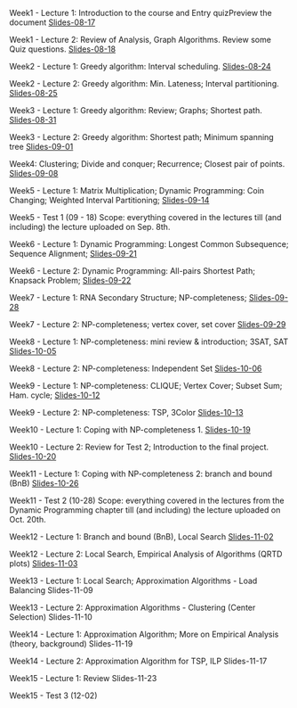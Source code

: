 Week1 - Lecture 1: Introduction to the course and  Entry quizPreview the document [Slides-08-17](https://github.com/sliao7/CSE6140-Algorithm-course-work/blob/master/slides/Slides-08-17.pdf)

Week1 - Lecture 2: Review of Analysis, Graph Algorithms. Review some Quiz questions. [Slides-08-18](https://github.com/sliao7/CSE6140-Algorithm-course-work/blob/master/slides/Slides-08-18.pdf)

Week2 - Lecture 1: Greedy algorithm: Interval scheduling. [Slides-08-24](https://github.com/sliao7/CSE6140-Algorithm-course-work/blob/master/slides/Slides-08-24.pdf) 

Week2 - Lecture 2: Greedy algorithm: Min. Lateness; Interval partitioning. [Slides-08-25](https://github.com/sliao7/CSE6140-Algorithm-course-work/blob/master/slides/Slides-08-25.pdf)

Week3 - Lecture 1: Greedy algorithm: Review; Graphs; Shortest path. [Slides-08-31](https://github.com/sliao7/CSE6140-Algorithm-course-work/blob/master/slides/Slides-08-31.pdf)

Week3 - Lecture 2: Greedy algorithm: Shortest path; Minimum spanning tree [Slides-09-01](https://github.com/sliao7/CSE6140-Algorithm-course-work/blob/master/slides/Slides-09-01.pdf)

Week4: Clustering; Divide and conquer; Recurrence; Closest pair of points. [Slides-09-08](https://github.com/sliao7/CSE6140-Algorithm-course-work/blob/master/slides/Slides-09-08.pdf)

Week5 - Lecture 1: Matrix Multiplication; Dynamic Programming: Coin Changing; Weighted Interval Partitioning; [Slides-09-14](https://github.com/sliao7/CSE6140-Algorithm-course-work/blob/master/slides/Slides-09-14.pdf)

Week5 - Test 1 (09 - 18) Scope: everything covered in the lectures till (and including) the lecture uploaded on Sep. 8th. 

Week6 - Lecture 1: Dynamic Programming: Longest Common Subsequence; Sequence Alignment; [Slides-09-21](https://github.com/sliao7/CSE6140-Algorithm-course-work/blob/master/slides/Slides-09-21.pdf)

Week6 - Lecture 2: Dynamic Programming: All-pairs Shortest Path; Knapsack Problem; [Slides-09-22](https://github.com/sliao7/CSE6140-Algorithm-course-work/blob/master/slides/Slides-09-22.pdf)

Week7 - Lecture 1: RNA Secondary Structure; NP-completeness; [Slides-09-28](https://github.com/sliao7/CSE6140-Algorithm-course-work/blob/master/slides/Slides-09-28.pdf)

Week7 - Lecture 2: NP-completeness; vertex cover, set cover [Slides-09-29](https://github.com/sliao7/CSE6140-Algorithm-course-work/blob/master/slides/Slides-09-29.pdf)

Week8 - Lecture 1: NP-completeness: mini review & introduction;  3SAT, SAT [Slides-10-05](https://github.com/sliao7/CSE6140-Algorithm-course-work/blob/master/slides/Slides-10-05.pdf)

Week8 - Lecture 2: NP-completeness: Independent Set [Slides-10-06](https://github.com/sliao7/CSE6140-Algorithm-course-work/blob/master/slides/Slides-10-06.pdf)

Week9 - Lecture 1: NP-completeness:  CLIQUE; Vertex Cover; Subset Sum; Ham. cycle; [Slides-10-12](https://github.com/sliao7/CSE6140-Algorithm-course-work/blob/master/slides/Slides-10-12.pdf)

Week9 - Lecture 2:  NP-completeness: TSP, 3Color [Slides-10-13](https://github.com/sliao7/CSE6140-Algorithm-course-work/blob/master/slides/Slides-10-13.pdf)

Week10 - Lecture 1: Coping with NP-completeness 1. [Slides-10-19](https://github.com/sliao7/CSE6140-Algorithm-course-work/blob/master/slides/Slides-10-19.pdf)

Week10 - Lecture 2: Review for Test 2; Introduction to the final project. [Slides-10-20](https://github.com/sliao7/CSE6140-Algorithm-course-work/blob/master/slides/Slides-10-20.pdf)

Week11 - Lecture 1: Coping with NP-completeness 2: branch and bound (BnB) [Slides-10-26](https://github.com/sliao7/CSE6140-Algorithm-course-work/blob/master/slides/Slides-10-26.pdf)

Week11 - Test 2 (10-28) Scope: everything covered in the lectures from the Dynamic Programming chapter till (and including) the lecture uploaded on Oct. 20th.

Week12 - Lecture 1:  Branch and bound (BnB), Local Search [Slides-11-02]((https://github.com/sliao7/CSE6140-Algorithm-course-work/blob/master/slides/Slides-11-02.pdf))

Week12 - Lecture 2: Local Search, Empirical Analysis of Algorithms (QRTD plots) [Slides-11-03]((https://github.com/sliao7/CSE6140-Algorithm-course-work/blob/master/slides/Slides-11-03.pdf))

Week13 - Lecture 1: Local Search; Approximation Algorithms - Load Balancing  Slides-11-09

Week13 - Lecture 2: Approximation Algorithms - Clustering (Center Selection) Slides-11-10

Week14 - Lecture 1: Approximation Algorithm; More on Empirical Analysis (theory, background) Slides-11-19

Week14 - Lecture 2: Approximation Algorithm for TSP, ILP Slides-11-17

Week15 - Lecture 1:  Review  Slides-11-23

Week15 - Test 3 (12-02) 
